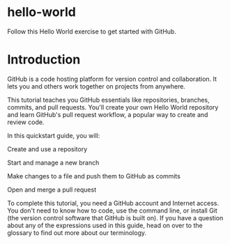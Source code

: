# hello-world
Follow this Hello World exercise to get started with GitHub.

# Introduction
GitHub is a code hosting platform for version control and collaboration. It lets you and others work together on projects from anywhere.

This tutorial teaches you GitHub essentials like repositories, branches, commits, and pull requests. You'll create your own Hello World repository and learn GitHub's pull request workflow, a popular way to create and review code.

In this quickstart guide, you will:
  
  Create and use a repository
  
  Start and manage a new branch
  
  Make changes to a file and push them to GitHub as commits
  
  Open and merge a pull request
  
To complete this tutorial, you need a GitHub account and Internet access. You don't need to know how to code, use the command line, or install Git (the version control software that GitHub is built on). If you have a question about any of the expressions used in this guide, head on over to the glossary to find out more about our terminology.

